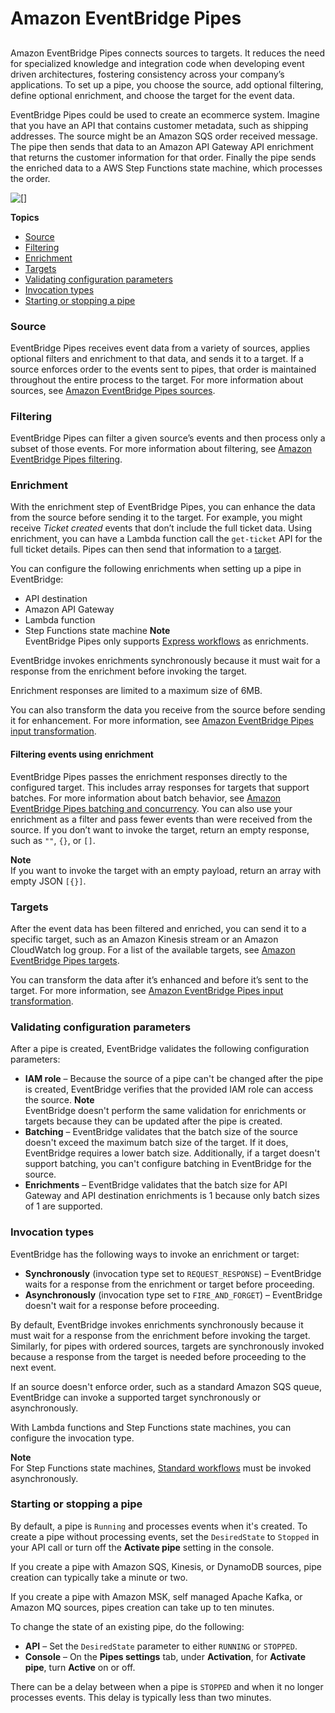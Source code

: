 # Amazon EventBridge Pipes<a name="eb-pipes"></a>

## <a name="pipes-overview"></a>

Amazon EventBridge Pipes connects sources to targets\. It reduces the need for specialized knowledge and integration code when developing event driven architectures, fostering consistency across your company’s applications\. To set up a pipe, you choose the source, add optional filtering, define optional enrichment, and choose the target for the event data\.

EventBridge Pipes could be used to create an ecommerce system\. Imagine that you have an API that contains customer metadata, such as shipping addresses\. The source might be an Amazon SQS order received message\. The pipe then sends that data to an Amazon API Gateway API enrichment that returns the customer information for that order\. Finally the pipe sends the enriched data to a AWS Step Functions state machine, which processes the order\.

![\[\]](http://docs.aws.amazon.com/eventbridge/latest/userguide/images/pipes_overview.png)

**Topics**
+ [Source](#pipes-sources)
+ [Filtering](#pipes-filtering)
+ [Enrichment](#pipes-enrichment)
+ [Targets](#pipes-targets)
+ [Validating configuration parameters](#pipes-validation)
+ [Invocation types](#pipes-invocation)
+ [Starting or stopping a pipe](#pipes-start-stop)

### Source<a name="pipes-sources"></a>

EventBridge Pipes receives event data from a variety of sources, applies optional filters and enrichment to that data, and sends it to a target\. If a source enforces order to the events sent to pipes, that order is maintained throughout the entire process to the target\. For more information about sources, see [Amazon EventBridge Pipes sources](eb-pipes-event-source.md)\.

### Filtering<a name="pipes-filtering"></a>

EventBridge Pipes can filter a given source’s events and then process only a subset of those events\. For more information about filtering, see [Amazon EventBridge Pipes filtering](eb-pipes-event-filtering.md)\.

### Enrichment<a name="pipes-enrichment"></a>

With the enrichment step of EventBridge Pipes, you can enhance the data from the source before sending it to the target\. For example, you might receive *Ticket created* events that don’t include the full ticket data\. Using enrichment, you can have a Lambda function call the `get-ticket` API for the full ticket details\. Pipes can then send that information to a [target](eb-pipes-event-target.md)\.

You can configure the following enrichments when setting up a pipe in EventBridge:
+ API destination
+ Amazon API Gateway
+ Lambda function
+ Step Functions state machine
**Note**  
EventBridge Pipes only supports [Express workflows](https://docs.aws.amazon.com/step-functions/latest/dg/concepts-standard-vs-express.html) as enrichments\.

EventBridge invokes enrichments synchronously because it must wait for a response from the enrichment before invoking the target\.

Enrichment responses are limited to a maximum size of 6MB\.

You can also transform the data you receive from the source before sending it for enhancement\. For more information, see [Amazon EventBridge Pipes input transformation](eb-pipes-input-transformation.md)\.

#### Filtering events using enrichment<a name="pipes-enrichment-filtering"></a>

EventBridge Pipes passes the enrichment responses directly to the configured target\. This includes array responses for targets that support batches\. For more information about batch behavior, see [Amazon EventBridge Pipes batching and concurrency](eb-pipes-batching-concurrency.md)\. You can also use your enrichment as a filter and pass fewer events than were received from the source\. If you don’t want to invoke the target, return an empty response, such as `""`, `{}`, or `[]`\.

**Note**  
If you want to invoke the target with an empty payload, return an array with empty JSON `[{}]`\.

### Targets<a name="pipes-targets"></a>

After the event data has been filtered and enriched, you can send it to a specific target, such as an Amazon Kinesis stream or an Amazon CloudWatch log group\. For a list of the available targets, see [Amazon EventBridge Pipes targets](eb-pipes-event-target.md)\.

You can transform the data after it’s enhanced and before it’s sent to the target\. For more information, see [Amazon EventBridge Pipes input transformation](eb-pipes-input-transformation.md)\.

### Validating configuration parameters<a name="pipes-validation"></a>

After a pipe is created, EventBridge validates the following configuration parameters:
+ **IAM role** – Because the source of a pipe can't be changed after the pipe is created, EventBridge verifies that the provided IAM role can access the source\.
**Note**  
EventBridge doesn't perform the same validation for enrichments or targets because they can be updated after the pipe is created\.
+ **Batching** – EventBridge validates that the batch size of the source doesn't exceed the maximum batch size of the target\. If it does, EventBridge requires a lower batch size\. Additionally, if a target doesn't support batching, you can't configure batching in EventBridge for the source\.
+ **Enrichments** – EventBridge validates that the batch size for API Gateway and API destination enrichments is 1 because only batch sizes of 1 are supported\.

### Invocation types<a name="pipes-invocation"></a>

EventBridge has the following ways to invoke an enrichment or target:
+ **Synchronously** \(invocation type set to `REQUEST_RESPONSE`\) – EventBridge waits for a response from the enrichment or target before proceeding\.
+ **Asynchronously** \(invocation type set to `FIRE_AND_FORGET`\) – EventBridge doesn't wait for a response before proceeding\.

By default, EventBridge invokes enrichments synchronously because it must wait for a response from the enrichment before invoking the target\. Similarly, for pipes with ordered sources, targets are synchronously invoked because a response from the target is needed before proceeding to the next event\. 

If an source doesn't enforce order, such as a standard Amazon SQS queue, EventBridge can invoke a supported target synchronously or asynchronously\. 

With Lambda functions and Step Functions state machines, you can configure the invocation type\.

**Note**  
For Step Functions state machines, [Standard workflows](https://docs.aws.amazon.com/step-functions/latest/dg/concepts-standard-vs-express.html) must be invoked asynchronously\.

### Starting or stopping a pipe<a name="pipes-start-stop"></a>

By default, a pipe is `Running` and processes events when it's created\. To create a pipe without processing events, set the `DesiredState` to `Stopped` in your API call or turn off the **Activate pipe** setting in the console\.

If you create a pipe with Amazon SQS, Kinesis, or DynamoDB sources, pipe creation can typically take a minute or two\.

If you create a pipe with Amazon MSK, self managed Apache Kafka, or Amazon MQ sources, pipes creation can take up to ten minutes\.

To change the state of an existing pipe, do the following:
+ **API** – Set the `DesiredState` parameter to either `RUNNING` or `STOPPED`\.
+ **Console** – On the **Pipes settings** tab, under **Activation**, for **Activate pipe**, turn **Active** on or off\.



There can be a delay between when a pipe is `STOPPED` and when it no longer processes events\. This delay is typically less than two minutes\.